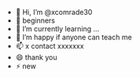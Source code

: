 - 👋 Hi, I’m @xcomrade30
- 👀 beginners 
- 🌱 I’m currently learning ...
- 💞️ I’m happy if anyone can teach me
- 📫 x contact xxxxxxx
- 😄 thank you 
- ⚡ new 

<!---
xcomrade30/xcomrade30 is a ✨ special ✨ repository because its `README.md` (this file) appears on your GitHub profile.
You can click the Preview link to take a look at your changes.
--->
